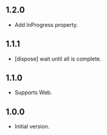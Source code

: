 ## 1.2.0
- Add InProgress property.

## 1.1.1
- [dispose] wait until all is complete.

## 1.1.0
- Supports Web.

## 1.0.0
- Initial version.
